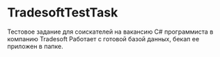 # TradesoftTestTask
Тестовое задание для соискателей на вакансию C# программиста в
компанию Tradesoft 
Работает с готовой базой данных, бекап ее приложен в папке.
